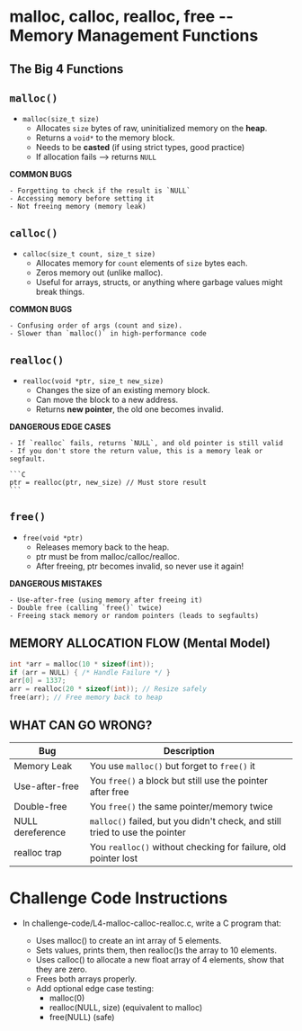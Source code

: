 # malloc, calloc, realloc, free -- Memory Management Functions 
## The Big 4 Functions 

## `malloc()`
- `malloc(size_t size)` 
    - Allocates `size` bytes of raw, uninitialized memory on the **heap**. 
    - Returns a `void*` to the memory block.
    - Needs to be **casted** (if using strict types, good practice)
    - If allocation fails --> returns `NULL`

**COMMON BUGS**

    - Forgetting to check if the result is `NULL`
    - Accessing memory before setting it
    - Not freeing memory (memory leak)

## `calloc()`
- `calloc(size_t count, size_t size)`
    - Allocates memory for `count` elements of `size` bytes each. 
    - Zeros memory out (unlike malloc).
    - Useful for arrays, structs, or anything where garbage values might break things.

**COMMON BUGS**

    - Confusing order of args (count and size).
    - Slower than `malloc()` in high-performance code 

## `realloc()`
- `realloc(void *ptr, size_t new_size)`
    - Changes the size of an existing memory block.
    - Can move the block to a new address.
    - Returns **new pointer**, the old one becomes invalid.

**DANGEROUS EDGE CASES**
    
    - If `realloc` fails, returns `NULL`, and old pointer is still valid
    - If you don't store the return value, this is a memory leak or segfault.

    ```C
    ptr = realloc(ptr, new_size) // Must store result
    ```

## `free()`
- `free(void *ptr)`
    - Releases memory back to the heap.
    - ptr must be from malloc/calloc/realloc.
    - After freeing, ptr becomes invalid, so never use it again! 

**DANGEROUS MISTAKES**

    - Use-after-free (using memory after freeing it)
    - Double free (calling `free()` twice)
    - Freeing stack memory or random pointers (leads to segfaults)


## MEMORY ALLOCATION FLOW (Mental Model)

```C
int *arr = malloc(10 * sizeof(int));
if (arr = NULL) { /* Handle Failure */ }
arr[0] = 1337; 
arr = realloc(20 * sizeof(int)); // Resize safely
free(arr); // Free memory back to heap 
```

## WHAT CAN GO WRONG? 

| Bug | Description |
|-----|-------------|
| Memory Leak | You use `malloc()` but forget to `free()` it |
| Use-after-free | You `free()` a block but still use the pointer after free |
| Double-free | You `free()` the same pointer/memory twice | 
| NULL dereference | `malloc()` failed, but you didn't check, and still tried to use the pointer |
| realloc trap | You `realloc()` without checking for failure, old pointer lost | 

# Challenge Code Instructions

- In challenge-code/L4-malloc-calloc-realloc.c, write a C program that:

    - Uses malloc() to create an int array of 5 elements.
    - Sets values, prints them, then realloc()s the array to 10 elements.
    - Uses calloc() to allocate a new float array of 4 elements, show that they are zero.
    - Frees both arrays properly.
    - Add optional edge case testing:
        - malloc(0)
        - realloc(NULL, size) (equivalent to malloc)
        - free(NULL) (safe)


